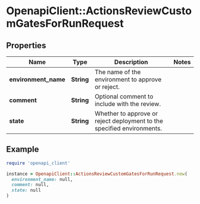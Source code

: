 # OpenapiClient::ActionsReviewCustomGatesForRunRequest

## Properties

| Name | Type | Description | Notes |
| ---- | ---- | ----------- | ----- |
| **environment_name** | **String** | The name of the environment to approve or reject. |  |
| **comment** | **String** | Optional comment to include with the review. |  |
| **state** | **String** | Whether to approve or reject deployment to the specified environments. |  |

## Example

```ruby
require 'openapi_client'

instance = OpenapiClient::ActionsReviewCustomGatesForRunRequest.new(
  environment_name: null,
  comment: null,
  state: null
)
```

